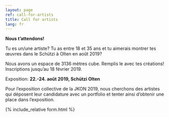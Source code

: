 ```yaml
---
layout: page
ref: call-for-artists
title: Call for artists
lang: fr
---
```


__Nous t’attendons!__ 

Tu es un/une artiste? Tu as entre 18 et 35 ans et tu aimerais montrer tes œuvres dans le Schützi à Olten en août 2019? 

Nous avons un espace de 3136 mètres cube. Remplis le avec tes créations! Inscriptions jusqu’au 18 février 2019. 

Exposition: __22.-24. août 2019, Schützi Olten__

Pour l’exposition collective de la JKON 2019, nous cherchons des artistes qui déposent leur candidature avec un portfolio et tenter ainsi d’obtenir une place dans l’exposition.

{% include_relative form.html %}
